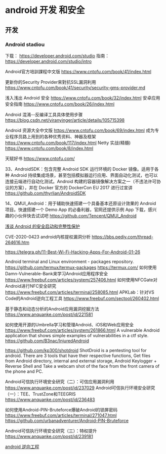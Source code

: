 # android 开发 和安全

## 开发
### Android stadiou
下载： https://developer.android.com/studio
指南：https://developer.android.com/studio/intro

Android官方培訓課程中文版 
https://www.cntofu.com/book/41/index.html

更新你的Security Provider來對抗SSL漏洞利用
https://www.cntofu.com/book/41/security/security-gms-provider.md

浅入浅出 Android 安全 
https://www.cntofu.com/book/32/index.html
安卓应用安全指南 
https://www.cntofu.com/book/26/index.html

Android 混淆--反编译工具具体使用步骤
https://blog.csdn.net/yiranyinger/article/details/105715398

Android 资源大全中文版
https://www.cntofu.com/book/69/index.html
成为专业程序员路上用到的各种优秀资料、神器及框架 
https://www.cntofu.com/book/117/index.html
Netty 实战(精髓) 
https://www.cntofu.com/book/8/index.html

天赋好书
https://www.cntofu.com/

33、AndroidSDK：包含完整 Android SDK 运行环境的 Docker 镜像。适用于各种 Android 持续集成场景，甚至包括模拟器运行应用、界面自动化测试，也可以连接云端进行自动化测试。Android 构建的容器镜像解决方案之一（不违法许可协议的方案），并在 Docker 官方的 DockerCon EU 2017 进行过宣讲
https://github.com/thyrlian/AndroidSDK

14、QMUI_Android：用于辅助快速搭建一个具备基本还原设计效果的 Android 项目。快速搭建一个 Demo App 的必备利器，官网还提供示例 App 下载，感兴趣的小伙伴快去试试吧
https://github.com/Tencent/QMUI_Android

[浅谈 Android 的安全启动和完整性保护](https://evilpan.com/2020/11/14/android-secure-boot/)

CVE-2020-0423 android内核提权漏洞分析 
https://bbs.pediy.com/thread-264616.htm

https://telegra.ph/11-Best-Wi-Fi-Hacking-Apps-For-Android-01-26

Android terminal and Linux environment - packages repository.
https://github.com/termux/termux-packages
https://termux.com/
如何使用Damn-Vulnerable-Bank来学习Android应用程序安全
https://www.freebuf.com/articles/system/257406.html
如何使用NFCGate对Android进行NFC安全研究
https://www.freebuf.com/articles/terminal/258085.html
APKLab：针对VS Code的Android逆向工程工具
https://www.freebuf.com/sectool/260402.html

基于静态和动态分析的Android应用漏洞挖掘方法
https://www.anquanke.com/post/id/221581

如何使用开源的Umbrella学习和管理Android、iOS和Web应用安全
https://www.freebuf.com/articles/system/261866.html
A vulnerable Android application that shows simple examples of vulnerabilities in a ctf style.
https://github.com/B3nac/InjuredAndroid

https://github.com/kp300/shotdroid
ShotDroid is a pentesting tool for android. There are 3 tools that have their respective functions, Get files from Android directory, internal and external storage, Android Keylogger + Reverse Shell and Take a webcam shot of the face from the front camera of the phone and PC.

Android可信执行环境安全研究（二）：可信应用漏洞利用
https://www.anquanke.com/post/id/237029
Android可信执行环境安全研究（一）：TEE、TrustZone和TEEGRIS
https://www.anquanke.com/post/id/236483

如何使用Android-PIN-Bruteforce爆破Android的锁屏密码
https://www.freebuf.com/articles/terminal/271047.html
https://github.com/urbanadventurer/Android-PIN-Bruteforce

Android可信执行环境安全研究（三）：特权提升
https://www.anquanke.com/post/id/239181

[android 逆向工程](/doc/sec.sec.reverseEng.android.md)